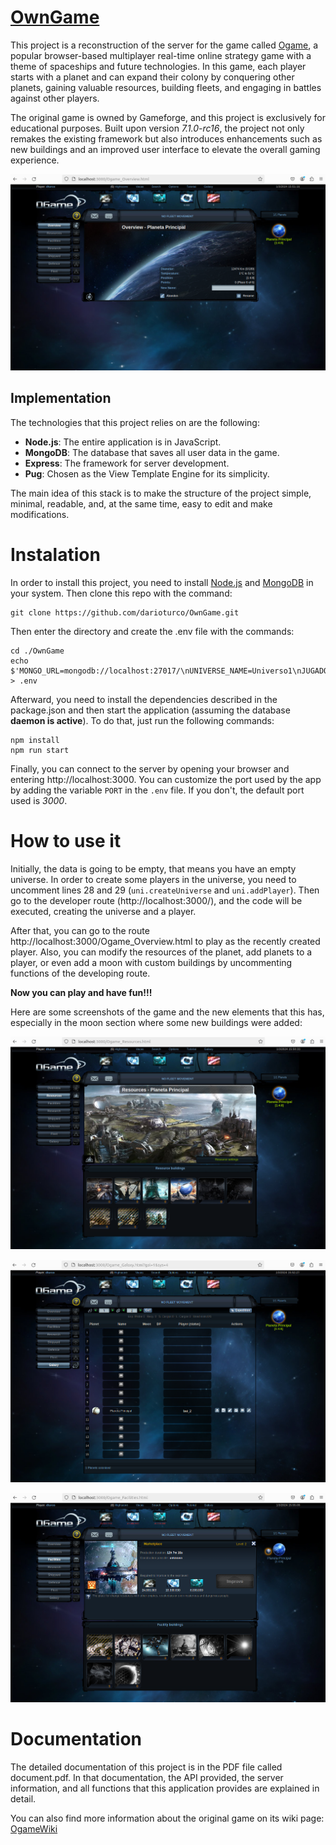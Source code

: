 # [OwnGame](https://en.ogame.gameforge.com/)

This project is a reconstruction of the server for the game called [Ogame](https://en.ogame.gameforge.com/), a popular browser-based multiplayer real-time online strategy game with a theme of spaceships and future technologies. In this game, each player starts with a planet and can expand their colony by conquering other planets, gaining valuable resources, building fleets, and engaging in battles against other players.

The original game is owned by Gameforge, and this project is exclusively for educational purposes. Built upon version *7.1.0-rc16*, the project not only remakes the existing framework but also introduces enhancements such as new buildings and an improved user interface to elevate the overall gaming experience.

![Overview of Player](public/Imagenes/Scrennshots/Screenshot_Overview.png?raw=true "Overview")

## Implementation

The technologies that this project relies on are the following:
* **Node.js**: The entire application is in JavaScript.
* **MongoDB**: The database that saves all user data in the game.
* **Express**: The framework for server development.
* **Pug**: Chosen as the View Template Engine for its simplicity.

The main idea of this stack is to make the structure of the project simple, minimal, readable, and, at the same time, easy to edit and make modifications.

# Instalation

In order to install this project, you need to install [Node.js](https://nodejs.org/en/download) and [MongoDB](https://www.mongodb.com/docs/manual/installation/) in your system. Then clone this repo with the command:

```shell script
git clone https://github.com/darioturco/OwnGame.git
```

Then enter the directory and create the .env file with the commands:

```shell script
cd ./OwnGame
echo $'MONGO_URL=mongodb://localhost:27017/\nUNIVERSE_NAME=Universo1\nJUGADORES=jugadores\nPLANETAS=universo\nPLAYER=dturco' > .env
```

Afterward, you need to install the dependencies described in the package.json and then start the application (assuming the database **daemon is active**).
To do that, just run the following commands:

```shell script
npm install
npm run start 
```

Finally, you can connect to the server by opening your browser and entering http://localhost:3000. You can customize the port used by the app by adding the variable `PORT` in the `.env` file. If you don't, the default port used is _3000_.

# How to use it

Initially, the data is going to be empty, that means you have an empty universe. In order to create some players in the universe, you need to uncomment lines 28 and 29 (`uni.createUniverse` and `uni.addPlayer`). Then go to the developer route (http://localhost:3000/), and the code will be executed, creating the universe and a player.

After that, you can go to the route http://localhost:3000/Ogame_Overview.html to play as the recently created player. Also, you can modify the resources of the planet, add planets to a player, or even add a moon with custom buildings by uncommenting functions of the developing route.

**Now you can play and have fun!!!**

Here are some screenshots of the game and the new elements that this has, especially in the moon section where some new buildings were added:


![Overview of Player](public/Imagenes/Scrennshots/Screenshot_Resources.png?raw=true "Overview")

![Overview of Player](public/Imagenes/Scrennshots/Screenshot_Galaxy.png?raw=true "Overview")

![Overview of Player](public/Imagenes/Scrennshots/Screenshot_Moon.png?raw=true "Overview")

# Documentation

The detailed documentation of this project is in the PDF file called document.pdf. In that documentation, the API provided, the server information, and all functions that this application provides are explained in detail.

You can also find more information about the original game on its wiki page: [OgameWiki](http://wiki.ogame.org/index.php?title=Main_Page/en&setlang=en)